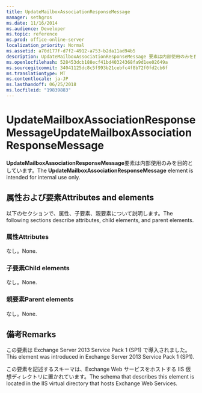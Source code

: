 ```yaml
---
title: UpdateMailboxAssociationResponseMessage
manager: sethgros
ms.date: 11/16/2014
ms.audience: Developer
ms.topic: reference
ms.prod: office-online-server
localization_priority: Normal
ms.assetid: a70d177f-d7f2-4912-a753-b2da11ad94b5
description: UpdateMailboxAssociationResponseMessage 要素は内部使用のみを目的としています。
ms.openlocfilehash: 528453dcb188ecf41bd40324368fa9d1ee02649a
ms.sourcegitcommit: 34041125dc8c5f993b21cebfc4f8b72f0fd2cb6f
ms.translationtype: MT
ms.contentlocale: ja-JP
ms.lasthandoff: 06/25/2018
ms.locfileid: "19839883"
---
```

# <a name="updatemailboxassociationresponsemessage"></a><span data-ttu-id="8524a-103">UpdateMailboxAssociationResponseMessage</span><span class="sxs-lookup"><span data-stu-id="8524a-103">UpdateMailboxAssociationResponseMessage</span></span>

<span data-ttu-id="8524a-104">**UpdateMailboxAssociationResponseMessage**要素は内部使用のみを目的としています。</span><span class="sxs-lookup"><span data-stu-id="8524a-104">The **UpdateMailboxAssociationResponseMessage** element is intended for internal use only.</span></span> 

## <a name="attributes-and-elements"></a><span data-ttu-id="8524a-105">属性および要素</span><span class="sxs-lookup"><span data-stu-id="8524a-105">Attributes and elements</span></span>

<span data-ttu-id="8524a-106">以下のセクションで、属性、子要素、親要素について説明します。</span><span class="sxs-lookup"><span data-stu-id="8524a-106">The following sections describe attributes, child elements, and parent elements.</span></span>
  
### <a name="attributes"></a><span data-ttu-id="8524a-107">属性</span><span class="sxs-lookup"><span data-stu-id="8524a-107">Attributes</span></span>

<span data-ttu-id="8524a-108">なし。</span><span class="sxs-lookup"><span data-stu-id="8524a-108">None.</span></span>
  
### <a name="child-elements"></a><span data-ttu-id="8524a-109">子要素</span><span class="sxs-lookup"><span data-stu-id="8524a-109">Child elements</span></span>

<span data-ttu-id="8524a-110">なし。</span><span class="sxs-lookup"><span data-stu-id="8524a-110">None.</span></span>
  
### <a name="parent-elements"></a><span data-ttu-id="8524a-111">親要素</span><span class="sxs-lookup"><span data-stu-id="8524a-111">Parent elements</span></span>

<span data-ttu-id="8524a-112">なし。</span><span class="sxs-lookup"><span data-stu-id="8524a-112">None.</span></span>
  
## <a name="remarks"></a><span data-ttu-id="8524a-113">備考</span><span class="sxs-lookup"><span data-stu-id="8524a-113">Remarks</span></span>

<span data-ttu-id="8524a-114">この要素は Exchange Server 2013 Service Pack 1 (SP1) で導入されました。</span><span class="sxs-lookup"><span data-stu-id="8524a-114">This element was introduced in Exchange Server 2013 Service Pack 1 (SP1).</span></span>
  
<span data-ttu-id="8524a-115">この要素を記述するスキーマは、Exchange Web サービスをホストする IIS 仮想ディレクトリに置かれています。</span><span class="sxs-lookup"><span data-stu-id="8524a-115">The schema that describes this element is located in the IIS virtual directory that hosts Exchange Web Services.</span></span>
  

